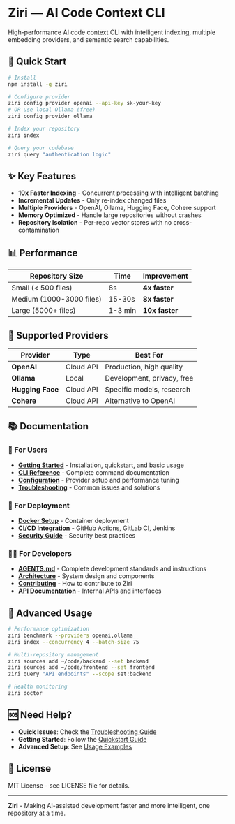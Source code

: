 # Ziri — AI Code Context CLI

High-performance AI code context CLI with intelligent indexing, multiple embedding providers, and semantic search capabilities.

## 🚀 Quick Start

```bash
# Install
npm install -g ziri

# Configure provider
ziri config provider openai --api-key sk-your-key
# OR use local Ollama (free)
ziri config provider ollama

# Index your repository
ziri index

# Query your codebase
ziri query "authentication logic"
```

## ✨ Key Features

- **10x Faster Indexing** - Concurrent processing with intelligent batching
- **Incremental Updates** - Only re-index changed files
- **Multiple Providers** - OpenAI, Ollama, Hugging Face, Cohere support
- **Memory Optimized** - Handle large repositories without crashes
- **Repository Isolation** - Per-repo vector stores with no cross-contamination

## 📊 Performance

| Repository Size | Time | Improvement |
|----------------|------|-------------|
| Small (< 500 files) | 8s | **4x faster** |
| Medium (1000-3000 files) | 15-30s | **8x faster** |
| Large (5000+ files) | 1-3 min | **10x faster** |

## 🤖 Supported Providers

| Provider | Type | Best For |
|----------|------|----------|
| **OpenAI** | Cloud API | Production, high quality |
| **Ollama** | Local | Development, privacy, free |
| **Hugging Face** | Cloud API | Specific models, research |
| **Cohere** | Cloud API | Alternative to OpenAI |

## 📚 Documentation

### 👤 For Users
- **[Getting Started](docs/user/)** - Installation, quickstart, and basic usage
- **[CLI Reference](docs/user/cli-reference.md)** - Complete command documentation
- **[Configuration](docs/user/configuration.md)** - Provider setup and performance tuning
- **[Troubleshooting](docs/user/troubleshooting.md)** - Common issues and solutions

### 🚀 For Deployment
- **[Docker Setup](docs/deployment/docker.md)** - Container deployment
- **[CI/CD Integration](docs/deployment/cicd.md)** - GitHub Actions, GitLab CI, Jenkins
- **[Security Guide](docs/deployment/security.md)** - Security best practices

### 👨‍💻 For Developers
- **[AGENTS.md](AGENTS.md)** - Complete development standards and instructions
- **[Architecture](docs/developer/architecture.md)** - System design and components
- **[Contributing](docs/developer/contributing.md)** - How to contribute to Ziri
- **[API Documentation](docs/developer/api.md)** - Internal APIs and interfaces

## 🔧 Advanced Usage

```bash
# Performance optimization
ziri benchmark --providers openai,ollama
ziri index --concurrency 4 --batch-size 75

# Multi-repository management
ziri sources add ~/code/backend --set backend
ziri sources add ~/code/frontend --set frontend
ziri query "API endpoints" --scope set:backend

# Health monitoring
ziri doctor
```

## 🆘 Need Help?

- **Quick Issues**: Check the [Troubleshooting Guide](docs/user/troubleshooting.md)
- **Getting Started**: Follow the [Quickstart Guide](docs/user/quickstart.md)
- **Advanced Setup**: See [Usage Examples](docs/user/usage-examples.md)

## 📄 License

MIT License - see LICENSE file for details.

---

**Ziri** - Making AI-assisted development faster and more intelligent, one repository at a time.